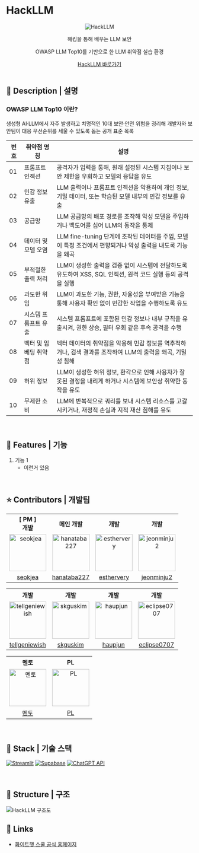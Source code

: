 # HackLLM

<div align="center">
    <img src="" alt="HackLLM" />
    <p>해킹을 통해 배우는 LLM 보안</p>
    <p>OWASP LLM Top10를 기반으로 한 LLM 취약점 실습 환경</p>
    <a href="https://whs-hackllm.streamlit.app/">
        HackLLM 바로가기
    </a>
</div>

<br />

## 📖 Description | 설명

### OWASP LLM Top10 이란?
생성형 AI·LLM에서 자주 발생하고 치명적인 10대 보안·안전 위험을 정리해 개발자와 보안팀이 대응 우선순위를 세울 수 있도록 돕는 공개 표준 목록

| 번호 | 취약점 명칭                   | 설명 |
|------|------------------------------|------|
| 01   | 프롬프트 인젝션              | 공격자가 입력을 통해, 원래 설정된 시스템 지침이나 보안 제한을 우회하고 모델의 응답을 유도 |
| 02   | 민감 정보 유출               | LLM 출력이나 프롬프트 인젝션을 악용하여 개인 정보, 기밀 데이터, 또는 학습된 모델 내부의 민감 정보를 유출 |
| 03   | 공급망                       | LLM 공급망의 배포 경로를 조작해 악성 모델을 주입하거나 백도어를 심어 LLM의 동작을 통제 |
| 04   | 데이터 및 모델 오염          | LLM fine-tuning 단계에 조작된 데이터를 주입, 모델이 특정 조건에서 편향되거나 악성 출력을 내도록 기능을 왜곡 |
| 05   | 부적절한 출력 처리           | LLM이 생성한 출력을 검증 없이 시스템에 전달하도록 유도하여 XSS, SQL 인젝션, 원격 코드 실행 등의 공격을 실행 |
| 06   | 과도한 위임                  | LLM이 과도한 기능, 권한, 자율성을 부여받은 기능을 통해 사용자 확인 없이 민감한 작업을 수행하도록 유도 |
| 07   | 시스템 프롬프트 유출         | 시스템 프롬프트에 포함된 민감 정보나 내부 규칙을 유출시켜, 권한 상승, 필터 우회 같은 후속 공격을 수행 |
| 08   | 벡터 및 임베딩 취약점        | 벡터 데이터의 취약점을 악용해 민감 정보를 역추적하거나, 검색 결과를 조작하여 LLM의 출력을 왜곡, 기밀성 침해 |
| 09   | 허위 정보                    | LLM이 생성한 허위 정보, 환각으로 인해 사용자가 잘못된 결정을 내리게 하거나 시스템에 보안상 취약한 동작을 유도 |
| 10   | 무제한 소비                  | LLM에 반복적으로 쿼리를 보내 시스템 리소스를 고갈시키거나, 재정적 손실과 지적 재산 침해를 유도 |


<br />

## 📱 Features | 기능

1. 기능 1
    - 이런거 있음

<br />

## ⭐ Contributors | 개발팀
<table style="text-align: center">
    <tr>
        <th style="text-align: center;">[ PM ]<br/>개발</th>
        <th style="text-align: center;">메인 개발</th>
        <th style="text-align: center;">개발</th>
        <th style="text-align: center;">개발</th>
    <tr>
    <tr>
        <td>
            <a href="https://github.com/seokjea" target="_blank"><img src="" alt="seokjea" width="100"></a>
        </td>
        <td>
            <a href="https://github.com/hanataba227" target="_blank"><img src="https://github.com/user-attachments/assets/3f4e5828-9eb2-48b1-9729-cb61bc7c4378" alt="hanataba227" width="100"></a>
        </td>
        <td>
            <a href="https://github.com/esthervery" target="_blank"><img src="" alt="esthervery" width="100"></a>
        </td>
        <td>
            <a href="https://github.com/jeonminju2" target="_blank"><img src="" alt="jeonminju2" width="100"></a>
        </td>
    </tr>
    <tr>
        <td style="text-align: center;">
            <a href="https://github.com/seokjea" target="_blank">seokjea</a>
        </td>
        <td style="text-align: center;">
            <a href="https://github.com/hanataba227" target="_blank">hanataba227</a>
        </td>
        <td style="text-align: center;">
            <a href="https://github.com/esthervery" target="_blank">esthervery</a>
        </td>
        <td style="text-align: center;">
            <a href="https://github.com/jeonminju2" target="_blank">jeonminju2</a>
        </td>
    </tr>
</table>
<table style="text-align: center">
    <tr>
        <th style="text-align: center;">개발</th>
        <th style="text-align: center;">개발</th>
        <th style="text-align: center;">개발</th>
        <th style="text-align: center;">개발</th>
    <tr>
    <tr>
        <td>
            <a href="https://github.com/tellgeniewish" target="_blank"><img src="" alt="tellgeniewish" width="100"></a>
        </td>
        <td>
            <a href="https://github.com/skguskim" target="_blank"><img src="" alt="skguskim" width="100"></a>
        </td>
        <td>
            <a href="https://github.com/haupjun" target="_blank"><img src="" alt="haupjun" width="100"></a>
        </td>
        <td>
            <a href="https://github.com/eclipse0707" target="_blank"><img src="" alt="eclipse0707" width="100"></a>
        </td>
    </tr>
    <tr>
        <td style="text-align: center;">
            <a href="https://github.com/tellgeniewish" target="_blank">tellgeniewish</a>
        </td>
        <td style="text-align: center;">
            <a href="https://github.com/skguskim" target="_blank">skguskim</a>
        </td>
        <td style="text-align: center;">
            <a href="https://github.com/haupjun" target="_blank">haupjun</a>
        </td>
        <td style="text-align: center;">
            <a href="https://github.com/eclipse0707" target="_blank">eclipse0707</a>
        </td>
    </tr>
</table>
<table style="text-align: center">
    <tr>
        <th style="text-align: center;">멘토</th>
        <th style="text-align: center;">PL</th>
    <tr>
    <tr>
        <td>
            <a href="https://github.com/멘토" target="_blank"><img src="" alt="멘토" width="100"></a>
        </td>
        <td>
            <a href="https://github.com/PL" target="_blank"><img src="" alt="PL" width="100"></a>
        </td>
    </tr>
    <tr>
        <td style="text-align: center;">
            <a href="=https://github.com/멘토" target="_blank">멘토</a>
        </td>
        <td style="text-align: center;">
            <a href="https://github.com/PL" target="_blank">PL</a>
        </td>
    </tr>
</table>

<br />

## 🔧 Stack | 기술 스택
[![Streamlit](https://img.shields.io/badge/STREAMLIT-FF4B4B?style=for-the-badge&logo=streamlit&logoColor=white)](https://streamlit.io/)
[![Supabase](https://img.shields.io/badge/SUPABASE-3ECF8E?style=for-the-badge&logo=supabase&logoColor=white)](https://supabase.com/)
[![ChatGPT API](https://img.shields.io/badge/CHATGPT_API-10A37F?style=for-the-badge&logo=openai&logoColor=white)](https://platform.openai.com/docs/api-reference)

<br />

## 🔨 Structure | 구조
![HackLLM 구조도]()


## 🔗 Links
- [화이트햇 스쿨 공식 홈페이지](https://whitehatschool.kr/home/kor/main.do)
